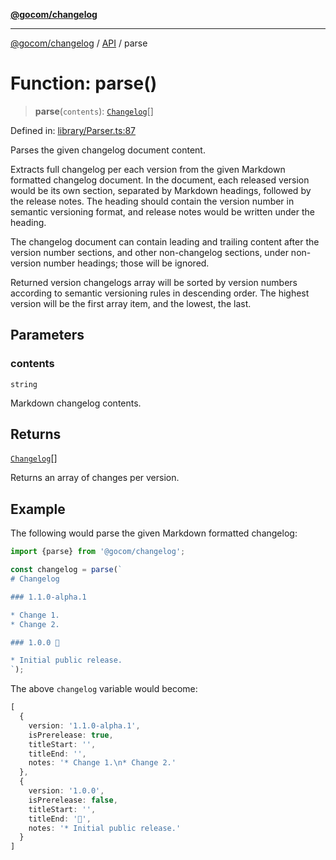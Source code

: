 [**@gocom/changelog**](../README.md)

***

[@gocom/changelog](../README.md) / [API](../Public/API.md) / parse

# Function: parse()

> **parse**(`contents`): [`Changelog`](../Types/API.Changelog.md)[]

Defined in: [library/Parser.ts:87](https://github.com/gocom/changelog/blob/9fcfad632f057413cf4170c7ec9b6f607dd65f4a/src/library/Parser.ts#L87)

Parses the given changelog document content.

Extracts full changelog per each version from the given Markdown formatted changelog document. In the document,
each released version would be its own section, separated by Markdown headings, followed by the release
notes. The heading should contain the version number in semantic versioning format, and release notes would be
written under the heading.

The changelog document can contain leading and trailing content after the version number sections, and other
non-changelog sections, under non-version number headings; those will be ignored.

Returned version changelogs array will be sorted by version numbers according to semantic versioning rules in
descending order. The highest version will be the first array item, and the lowest, the last.

## Parameters

### contents

`string`

Markdown changelog contents.

## Returns

[`Changelog`](../Types/API.Changelog.md)[]

Returns an array of changes per version.

## Example

The following would parse the given Markdown formatted changelog:
```ts
import {parse} from '@gocom/changelog';

const changelog = parse(`
# Changelog

### 1.1.0-alpha.1

* Change 1.
* Change 2.

### 1.0.0 🚀

* Initial public release.
`);
```
The above `changelog` variable would become:
```typescript
[
  {
    version: '1.1.0-alpha.1',
    isPrerelease: true,
    titleStart: '',
    titleEnd: '',
    notes: '* Change 1.\n* Change 2.'
  },
  {
    version: '1.0.0',
    isPrerelease: false,
    titleStart: '',
    titleEnd: '🚀',
    notes: '* Initial public release.'
  }
]
```
